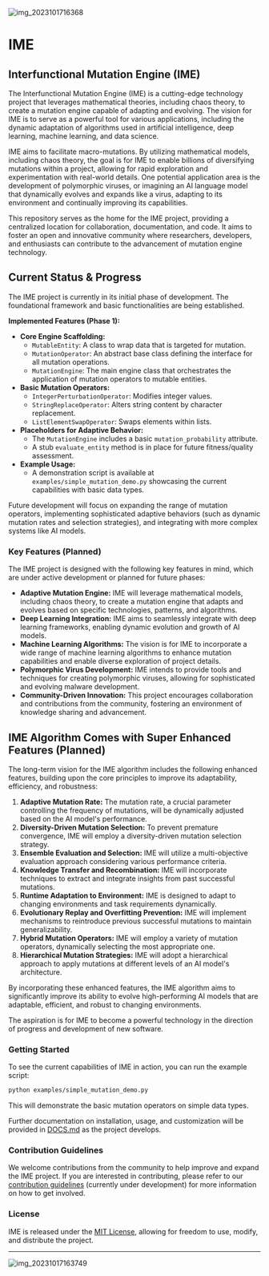 ![img_2023101716368](https://github.com/VaysiDevelopmentCenter/IME/assets/151166631/009e8b8b-93c2-4349-8184-6d27969c3ae9)

# IME

## Interfunctional Mutation Engine (IME)

The Interfunctional Mutation Engine (IME) is a cutting-edge technology project that leverages mathematical theories, including chaos theory, to create a mutation engine capable of adapting and evolving. The vision for IME is to serve as a powerful tool for various applications, including the dynamic adaptation of algorithms used in artificial intelligence, deep learning, machine learning, and data science.

IME aims to facilitate macro-mutations. By utilizing mathematical models, including chaos theory, the goal is for IME to enable billions of diversifying mutations within a project, allowing for rapid exploration and experimentation with real-world details. One potential application area is the development of polymorphic viruses, or imagining an AI language model that dynamically evolves and expands like a virus, adapting to its environment and continually improving its capabilities.

This repository serves as the home for the IME project, providing a centralized location for collaboration, documentation, and code. It aims to foster an open and innovative community where researchers, developers, and enthusiasts can contribute to the advancement of mutation engine technology.

## Current Status & Progress

The IME project is currently in its initial phase of development. The foundational framework and basic functionalities are being established.

**Implemented Features (Phase 1):**

*   **Core Engine Scaffolding:**
    *   `MutableEntity`: A class to wrap data that is targeted for mutation.
    *   `MutationOperator`: An abstract base class defining the interface for all mutation operations.
    *   `MutationEngine`: The main engine class that orchestrates the application of mutation operators to mutable entities.
*   **Basic Mutation Operators:**
    *   `IntegerPerturbationOperator`: Modifies integer values.
    *   `StringReplaceOperator`: Alters string content by character replacement.
    *   `ListElementSwapOperator`: Swaps elements within lists.
*   **Placeholders for Adaptive Behavior:**
    *   The `MutationEngine` includes a basic `mutation_probability` attribute.
    *   A stub `evaluate_entity` method is in place for future fitness/quality assessment.
*   **Example Usage:**
    *   A demonstration script is available at `examples/simple_mutation_demo.py` showcasing the current capabilities with basic data types.

Future development will focus on expanding the range of mutation operators, implementing sophisticated adaptive behaviors (such as dynamic mutation rates and selection strategies), and integrating with more complex systems like AI models.

### Key Features (Planned)

The IME project is designed with the following key features in mind, which are under active development or planned for future phases:

-   **Adaptive Mutation Engine:** IME will leverage mathematical models, including chaos theory, to create a mutation engine that adapts and evolves based on specific technologies, patterns, and algorithms.
-   **Deep Learning Integration:** IME aims to seamlessly integrate with deep learning frameworks, enabling dynamic evolution and growth of AI models.
-   **Machine Learning Algorithms:** The vision is for IME to incorporate a wide range of machine learning algorithms to enhance mutation capabilities and enable diverse exploration of project details.
-   **Polymorphic Virus Development:** IME intends to provide tools and techniques for creating polymorphic viruses, allowing for sophisticated and evolving malware development.
-   **Community-Driven Innovation:** This project encourages collaboration and contributions from the community, fostering an environment of knowledge sharing and advancement.

## IME Algorithm Comes with Super Enhanced Features (Planned)

The long-term vision for the IME algorithm includes the following enhanced features, building upon the core principles to improve its adaptability, efficiency, and robustness:

1.  **Adaptive Mutation Rate:** The mutation rate, a crucial parameter controlling the frequency of mutations, will be dynamically adjusted based on the AI model's performance.
2.  **Diversity-Driven Mutation Selection:** To prevent premature convergence, IME will employ a diversity-driven mutation selection strategy.
3.  **Ensemble Evaluation and Selection:** IME will utilize a multi-objective evaluation approach considering various performance criteria.
4.  **Knowledge Transfer and Recombination:** IME will incorporate techniques to extract and integrate insights from past successful mutations.
5.  **Runtime Adaptation to Environment:** IME is designed to adapt to changing environments and task requirements dynamically.
6.  **Evolutionary Replay and Overfitting Prevention:** IME will implement mechanisms to reintroduce previous successful mutations to maintain generalizability.
7.  **Hybrid Mutation Operators:** IME will employ a variety of mutation operators, dynamically selecting the most appropriate one.
8.  **Hierarchical Mutation Strategies:** IME will adopt a hierarchical approach to apply mutations at different levels of an AI model's architecture.

By incorporating these enhanced features, the IME algorithm aims to significantly improve its ability to evolve high-performing AI models that are adaptable, efficient, and robust to changing environments.

The aspiration is for IME to become a powerful technology in the direction of progress and development of new software.

### Getting Started

To see the current capabilities of IME in action, you can run the example script:
```bash
python examples/simple_mutation_demo.py
```
This will demonstrate the basic mutation operators on simple data types.

Further documentation on installation, usage, and customization will be provided in [DOCS.md](Docs/DOCS.md) as the project develops.

### Contribution Guidelines

We welcome contributions from the community to help improve and expand the IME project. If you are interested in contributing, please refer to our [contribution guidelines](CONTRIBUTING.md) (currently under development) for more information on how to get involved.

### License

IME is released under the [MIT License](LICENSE), allowing for freedom to use, modify, and distribute the project.

---

![img_20231017163749](https://github.com/VaysiDevelopmentCenter/IME/assets/151166631/ddccffa0-0893-4d08-b652-eeb6762e3a8e)
